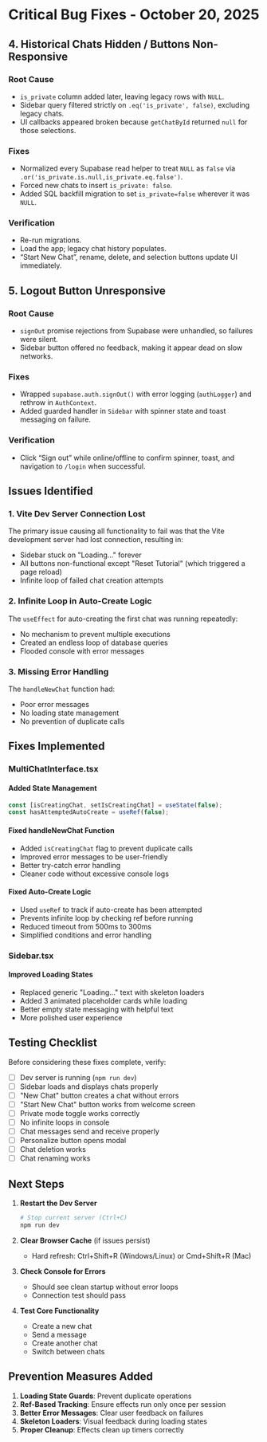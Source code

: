 # Critical Bug Fixes - October 20, 2025

## 4. **Historical Chats Hidden / Buttons Non-Responsive**
### Root Cause
- `is_private` column added later, leaving legacy rows with `NULL`.
- Sidebar query filtered strictly on `.eq('is_private', false)`, excluding legacy chats.
- UI callbacks appeared broken because `getChatById` returned `null` for those selections.

### Fixes
- Normalized every Supabase read helper to treat `NULL` as `false` via `.or('is_private.is.null,is_private.eq.false')`.
- Forced new chats to insert `is_private: false`.
- Added SQL backfill migration to set `is_private=false` wherever it was `NULL`.

### Verification
- Re-run migrations.
- Load the app; legacy chat history populates.
- “Start New Chat”, rename, delete, and selection buttons update UI immediately.

## 5. **Logout Button Unresponsive**
### Root Cause
- `signOut` promise rejections from Supabase were unhandled, so failures were silent.
- Sidebar button offered no feedback, making it appear dead on slow networks.

### Fixes
- Wrapped `supabase.auth.signOut()` with error logging (`authLogger`) and rethrow in `AuthContext`.
- Added guarded handler in `Sidebar` with spinner state and toast messaging on failure.

### Verification
- Click “Sign out” while online/offline to confirm spinner, toast, and navigation to `/login` when successful.
## Issues Identified

### 1. **Vite Dev Server Connection Lost**
The primary issue causing all functionality to fail was that the Vite development server had lost connection, resulting in:
- Sidebar stuck on "Loading..." forever
- All buttons non-functional except "Reset Tutorial" (which triggered a page reload)
- Infinite loop of failed chat creation attempts

### 2. **Infinite Loop in Auto-Create Logic**
The `useEffect` for auto-creating the first chat was running repeatedly:
- No mechanism to prevent multiple executions
- Created an endless loop of database queries
- Flooded console with error messages

### 3. **Missing Error Handling**
The `handleNewChat` function had:
- Poor error messages
- No loading state management
- No prevention of duplicate calls

## Fixes Implemented

### MultiChatInterface.tsx

#### Added State Management
```typescript
const [isCreatingChat, setIsCreatingChat] = useState(false);
const hasAttemptedAutoCreate = useRef(false);
```

#### Fixed handleNewChat Function
- Added `isCreatingChat` flag to prevent duplicate calls
- Improved error messages to be user-friendly
- Better try-catch error handling
- Cleaner code without excessive console logs

#### Fixed Auto-Create Logic
- Used `useRef` to track if auto-create has been attempted
- Prevents infinite loop by checking ref before running
- Reduced timeout from 500ms to 300ms
- Simplified conditions and error handling

### Sidebar.tsx

#### Improved Loading States
- Replaced generic "Loading..." text with skeleton loaders
- Added 3 animated placeholder cards while loading
- Better empty state messaging with helpful text
- More polished user experience

## Testing Checklist

Before considering these fixes complete, verify:

- [ ] Dev server is running (`npm run dev`)
- [ ] Sidebar loads and displays chats properly
- [ ] "New Chat" button creates a chat without errors
- [ ] "Start New Chat" button works from welcome screen
- [ ] Private mode toggle works correctly
- [ ] No infinite loops in console
- [ ] Chat messages send and receive properly
- [ ] Personalize button opens modal
- [ ] Chat deletion works
- [ ] Chat renaming works

## Next Steps

1. **Restart the Dev Server**
   ```bash
   # Stop current server (Ctrl+C)
   npm run dev
   ```

2. **Clear Browser Cache** (if issues persist)
   - Hard refresh: Ctrl+Shift+R (Windows/Linux) or Cmd+Shift+R (Mac)

3. **Check Console for Errors**
   - Should see clean startup without error loops
   - Connection test should pass

4. **Test Core Functionality**
   - Create a new chat
   - Send a message
   - Create another chat
   - Switch between chats

## Prevention Measures Added

1. **Loading State Guards**: Prevent duplicate operations
2. **Ref-Based Tracking**: Ensure effects run only once per session
3. **Better Error Messages**: Clear user feedback on failures
4. **Skeleton Loaders**: Visual feedback during loading states
5. **Proper Cleanup**: Effects clean up timers correctly

